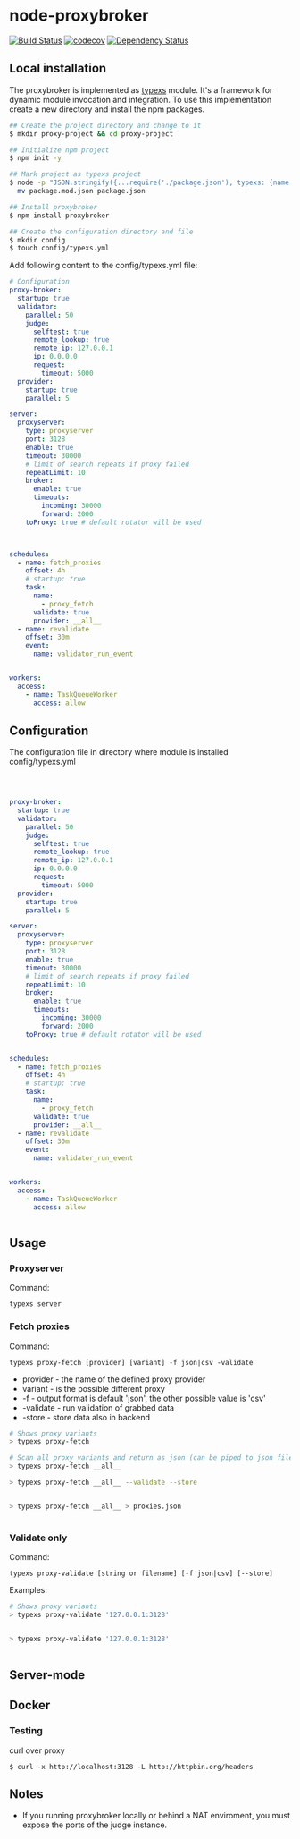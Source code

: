 

# node-proxybroker

[![Build Status](https://travis-ci.org/thinkbaer/node-proxybroker.svg?branch=master)](https://travis-ci.org/thinkbaer/node-proxybroker)
[![codecov](https://codecov.io/gh/thinkbaer/node-proxybroker/branch/master/graph/badge.svg)](https://codecov.io/gh/thinkbaer/node-proxybroker)
[![Dependency Status](https://david-dm.org/thinkbaer/node-proxybroker.svg)](https://david-dm.org/thinkbaer/node-proxybroker)


## Local installation

The proxybroker is implemented as [typexs](https://github.com/typexs/typexs-base) module. 
It's a framework for dynamic module invocation and integration.
To use this implementation create a new directory and install the npm packages.  

```bash
## Create the project directory and change to it
$ mkdir proxy-project && cd proxy-project 

## Initialize npm project
$ npm init -y

## Mark project as typexs project 
$ node -p "JSON.stringify({...require('./package.json'), typexs: {name:'proxy-project'}}, null, 2)" > package.mod.json && \ 
  mv package.mod.json package.json

## Install proxybroker
$ npm install proxybroker

## Create the configuration directory and file
$ mkdir config
$ touch config/typexs.yml
```

Add following content to the config/typexs.yml file:
```yaml
# Configuration 
proxy-broker:
  startup: true
  validator:
    parallel: 50
    judge:
      selftest: true
      remote_lookup: true
      remote_ip: 127.0.0.1
      ip: 0.0.0.0
      request:
        timeout: 5000
  provider:
    startup: true
    parallel: 5

server:
  proxyserver:
    type: proxyserver
    port: 3128
    enable: true
    timeout: 30000
    # limit of search repeats if proxy failed
    repeatLimit: 10
    broker:
      enable: true
      timeouts:
        incoming: 30000
        forward: 2000
    toProxy: true # default rotator will be used



schedules:
  - name: fetch_proxies
    offset: 4h
    # startup: true
    task:
      name:
        - proxy_fetch
      validate: true
      provider: __all__
  - name: revalidate
    offset: 30m
    event:
      name: validator_run_event


workers:
  access:
    - name: TaskQueueWorker
      access: allow

```


## Configuration

The configuration file in directory where module is installed
config/typexs.yml

```yaml

    

proxy-broker:
  startup: true
  validator:
    parallel: 50
    judge:
      selftest: true
      remote_lookup: true
      remote_ip: 127.0.0.1
      ip: 0.0.0.0
      request:
        timeout: 5000
  provider:
    startup: true
    parallel: 5

server:
  proxyserver:
    type: proxyserver
    port: 3128
    enable: true
    timeout: 30000
    # limit of search repeats if proxy failed
    repeatLimit: 10
    broker:
      enable: true
      timeouts:
        incoming: 30000
        forward: 2000
    toProxy: true # default rotator will be used


schedules:
  - name: fetch_proxies
    offset: 4h
    # startup: true
    task:
      name:
        - proxy_fetch
      validate: true
      provider: __all__
  - name: revalidate
    offset: 30m
    event:
      name: validator_run_event


workers:
  access:
    - name: TaskQueueWorker
      access: allow



```


## Usage


### Proxyserver



Command: 
```
typexs server
```



### Fetch proxies

Command: 
```
typexs proxy-fetch [provider] [variant] -f json|csv -validate
```

* provider - the name of the defined proxy provider
* variant - is the possible different proxy
* -f - output format is default 'json', the other possible value is 'csv'
* -validate - run validation of grabbed data  
* -store - store data also in backend

```bash
# Shows proxy variants
> typexs proxy-fetch

# Scan all proxy variants and return as json (can be piped to json file )
> typexs proxy-fetch __all__

> typexs proxy-fetch __all__ --validate --store


> typexs proxy-fetch __all__ > proxies.json
   
```

### Validate only


Command: 
```
typexs proxy-validate [string or filename] [-f json|csv] [--store]
```


Examples:
```bash
# Shows proxy variants
> typexs proxy-validate '127.0.0.1:3128'


> typexs proxy-validate '127.0.0.1:3128'
   
```



## Server-mode


## Docker




### Testing 

 curl over proxy
```
$ curl -x http://localhost:3128 -L http://httpbin.org/headers
```


## Notes

* If you running proxybroker locally or behind a NAT enviroment, you must expose the ports 
of the judge instance.
